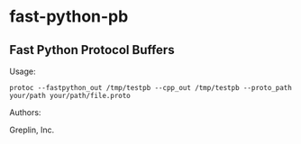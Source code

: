 fast-python-pb
=====================

Fast Python Protocol Buffers
----------------------------


Usage:

    protoc --fastpython_out /tmp/testpb --cpp_out /tmp/testpb --proto_path your/path your/path/file.proto


Authors:

Greplin, Inc.
